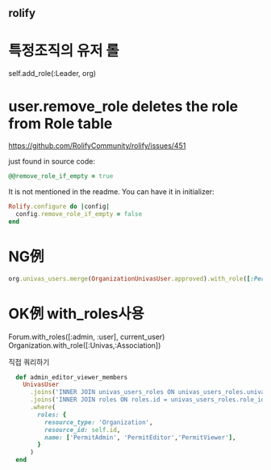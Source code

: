 ## rolify


# 특정조직의 유저 롤

self.add_role(:Leader, org)


# user.remove_role deletes the role from Role table
https://github.com/RolifyCommunity/rolify/issues/451

just found in source code:

```ruby
@@remove_role_if_empty = true
```

It is not mentioned in the readme.
You can have it in initializer:

```ruby
Rolify.configure do |config|
  config.remove_role_if_empty = false
end
```



# NG例

```ruby
org.univas_users.merge(OrganizationUnivasUser.approved).with_role([:PermitAdmin,:PermitEditor], org)
```

# OK例 with_roles사용

Forum.with_roles([:admin, :user], current_user)
Organization.with_role([:Univas,:Association])


직접 쿼리하기

```ruby
  def admin_editor_viewer_members
    UnivasUser
      .joins('INNER JOIN univas_users_roles ON univas_users_roles.univas_user_id = univas_users.id')
      .joins('INNER JOIN roles ON roles.id = univas_users_roles.role_id')
      .where(
        roles: {
          resource_type: 'Organization',
          resource_id: self.id,
          name: ['PermitAdmin', 'PermitEditor','PermitViewer'],
        }
      )
  end
```

[rolify github]: https://github.com/RolifyCommunity/rolify
